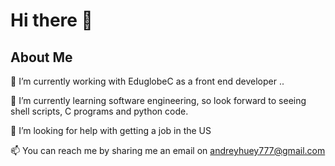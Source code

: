 # Hi there 👋

## About Me

🔭 I’m currently working with EduglobeC as a front end developer ..

🌱 I’m currently learning software engineering, so look forward to seeing shell scripts, C programs and python code.

🤔 I’m looking for help with getting a job in the US

📫 You can reach me by sharing me an email on andreyhuey777@gmail.com



<!--
**Andreyhuey/Andreyhuey** is a ✨ _special_ ✨ repository because its `README.md` (this file) appears on your GitHub profile.

Here are some ideas to get you started:

-  ...
-  ...
- 👯 I’m looking to collaborate on ...
- 🤔 I’m looking for help with ...
- 💬 Ask me about ...
- 📫 How to reach me: ...
- 😄 Pronouns: ...
- ⚡ Fun fact: ...
-->
